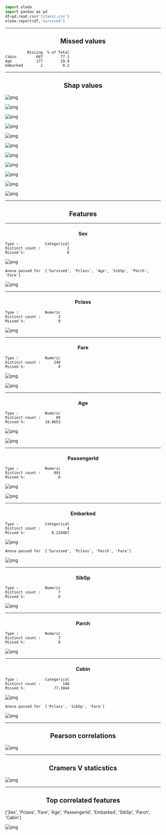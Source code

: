 ```python
import oleda
import pandas as pd
df=pd.read_csv('titanic.csv')
oleda.report(df,'Survived')
```
<hr>



<h2 align="center">Missed values</h2>


    
      
              Missing  % of Total
    Cabin         687        77.1
    Age           177        19.9
    Embarked        2         0.2
    
     
    



<hr>



<h2 align="center">Shap values</h2>


    
      



![png](output_6_7.png)



![png](output_6_8.png)



![png](output_6_9.png)



![png](output_6_10.png)



![png](output_6_11.png)



![png](output_6_12.png)



![png](output_6_13.png)



![png](output_6_14.png)



![png](output_6_15.png)



![png](output_6_16.png)



![png](output_6_17.png)


    
     
    



<hr>



<h2 align="center">Features</h2>


    
      
    
     



<hr>



<h3 align="center">Sex</h3>


    
     
                                 
    Type :            Categorical
    Distinct count :            2
    Missed %:                   0
    
     



![png](output_6_25.png)


    Anova passed for  ['Survived', 'Pclass', 'Age', 'SibSp', 'Parch', 'Fare']



![png](output_6_27.png)


    
     



<hr>



<h3 align="center">Pclass</h3>


    
     
                             
    Type :            Numeric
    Distinct count :        3
    Missed %:               0
    
     



![png](output_6_32.png)


    
     



<hr>



<h3 align="center">Fare</h3>


    
     
                             
    Type :            Numeric
    Distinct count :      248
    Missed %:               0
    
     



![png](output_6_37.png)



![png](output_6_38.png)


    
     



<hr>



<h3 align="center">Age</h3>


    
     
                             
    Type :            Numeric
    Distinct count :       89
    Missed %:         19.8653
    
     



![png](output_6_43.png)



![png](output_6_44.png)


    
     



<hr>



<h3 align="center">PassengerId</h3>


    
     
                             
    Type :            Numeric
    Distinct count :      891
    Missed %:               0
    
     



![png](output_6_49.png)



![png](output_6_50.png)


    
     



<hr>



<h3 align="center">Embarked</h3>


    
     
                                 
    Type :            Categorical
    Distinct count :            4
    Missed %:            0.224467
    
     



![png](output_6_55.png)


    Anova passed for  ['Survived', 'Pclass', 'Parch', 'Fare']



![png](output_6_57.png)


    
     



<hr>



<h3 align="center">SibSp</h3>


    
     
                             
    Type :            Numeric
    Distinct count :        7
    Missed %:               0
    
     



![png](output_6_62.png)


    
     



<hr>



<h3 align="center">Parch</h3>


    
     
                             
    Type :            Numeric
    Distinct count :        7
    Missed %:               0
    
     



![png](output_6_67.png)


    
     



<hr>



<h3 align="center">Cabin</h3>


    
     
                                 
    Type :            Categorical
    Distinct count :          148
    Missed %:             77.1044
    
     



![png](output_6_72.png)


    Anova passed for  ['Pclass', 'SibSp', 'Fare']



![png](output_6_74.png)


    
     
    



<hr>



<h2 align="center">Pearson correlations</h2>


    
      



![png](output_6_79.png)


    
     
    



<hr>



<h2 align="center">Cramers V staticstics</h2>


    
      



![png](output_6_84.png)


    
     
    



<hr>



<h2 align="center">Top correlated features</h2>


    
      





['Sex', 'Pclass', 'Fare', 'Age', 'PassengerId', 'Embarked', 'SibSp', 'Parch', 'Cabin']




![png](output_6_90.png)

